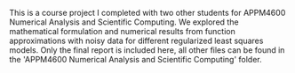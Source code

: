 This is a course project I completed with two other students for APPM4600 Numerical Analysis and Scientific Computing. We explored the mathematical formulation and numerical results from function approximations with noisy data for different regularized least squares models. Only the final report is included here, all other files can be found in the 'APPM4600 Numerical Analysis and Scientific Computing' folder.
